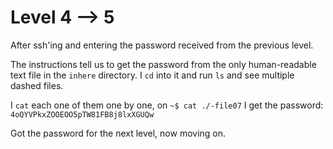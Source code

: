 # Level 4 --> 5

After ssh'ing and entering the password received from the previous level.


The instructions tell us to get the password from the only human-readable text file in the `inhere` directory.
I `cd` into it and run `ls` and see multiple dashed files.

I `cat` each one of them one by one, on `~$ cat ./-file07` I get the password: `4oQYVPkxZOOEOO5pTW81FB8j8lxXGUQw`

Got the password for the next level, now moving on.

